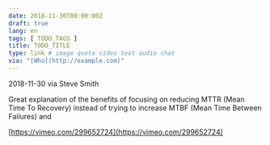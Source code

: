 ```yaml
---
date: 2018-11-30T00:00:00Z
draft: true
lang: en
tags: [ TODO_TAGS ]
title: TODO_TITLE
type: link # image quote video text audio chat
via: "[Who](http://example.com)"
---
```



2018-11-30 via Steve Smith

Great explanation of the benefits of focusing on reducing MTTR (Mean Time To Recovery) instead of trying to increase MTBF (Mean Time Between Failures) and 

[https://vimeo.com/299652724](https://vimeo.com/299652724)

